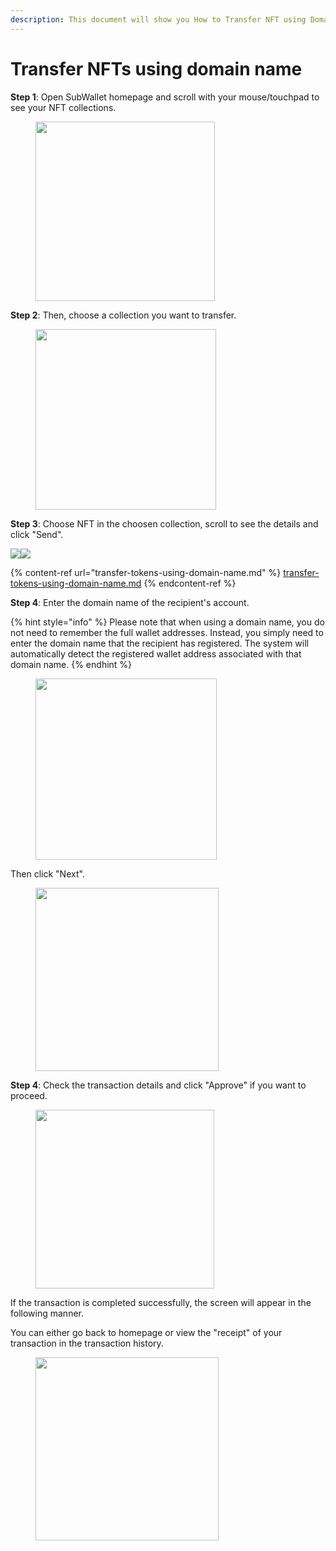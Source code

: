 ```yaml
---
description: This document will show you How to Transfer NFT using Domain Name.
---
```


# Transfer NFTs using domain name

**Step 1**: Open SubWallet homepage and scroll with your mouse/touchpad to see your NFT collections.

<div align="left">

<figure><img src="../../../.gitbook/assets/image (304).png" alt="" width="287"><figcaption></figcaption></figure>

</div>

**Step 2**: Then, choose a collection you want to transfer.

<div align="left">

<figure><img src="../../../.gitbook/assets/image (73) (1) (1).png" alt="" width="289"><figcaption></figcaption></figure>

</div>

**Step 3**: Choose NFT in the choosen collection, scroll to see the details and click "Send".

![](<../../../.gitbook/assets/image (70) (1) (1).png>)![](<../../../.gitbook/assets/image (72) (1) (1).png>)

{% content-ref url="transfer-tokens-using-domain-name.md" %}
[transfer-tokens-using-domain-name.md](transfer-tokens-using-domain-name.md)
{% endcontent-ref %}

**Step 4**: Enter the domain name of the recipient's account.

{% hint style="info" %}
Please note that when using a domain name, you do not need to remember the full wallet addresses. Instead, you simply need to enter the domain name that the recipient has registered. The system will automatically detect the registered wallet address associated with that domain name.
{% endhint %}

<div align="left">

<figure><img src="../../../.gitbook/assets/image (65) (1) (1).png" alt="" width="290"><figcaption></figcaption></figure>

</div>

Then click "Next".

<div align="left">

<figure><img src="../../../.gitbook/assets/image (66) (1) (1).png" alt="" width="293"><figcaption></figcaption></figure>

</div>

**Step 4**: Check the transaction details and click "Approve" if you want to proceed.

<div align="left">

<figure><img src="../../../.gitbook/assets/image (67) (1) (1).png" alt="" width="286"><figcaption></figcaption></figure>

</div>

If the transaction is completed successfully, the screen will appear in the following manner.

You can either go back to homepage or view the "receipt" of your transaction in the transaction history.

<div align="left">

<figure><img src="../../../.gitbook/assets/image (74) (1) (1).png" alt="" width="293"><figcaption></figcaption></figure>

</div>
